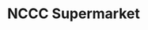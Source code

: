 ---
title: "NCCC Supermarket"
url: /davao-city/nccc-supermarket-cabantian-road/
shop: Supermarkt
---